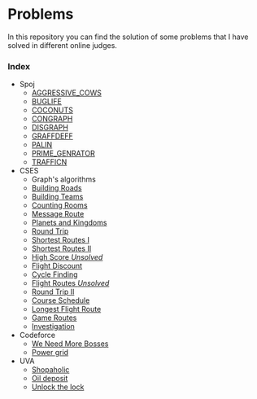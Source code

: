 # Problems
In this repository you can find the solution of some problems that I have solved in different online judges.

### Index
- Spoj
    - [AGGRESSIVE_COWS](spoj/aggressive_cows.cpp)
    - [BUGLIFE](spoj/buglife.cpp)
    - [COCONUTS](spoj/coconuts.cpp)
    - [CONGRAPH](spoj/congraph.cpp)
    - [DISGRAPH](spoj/disgraph.cpp)
    - [GRAFFDEFF](spoj/graffdef.cpp)
    - [PALIN](spoj/palin.cpp)
    - [PRIME_GENRATOR](spoj/prime_generator.cpp)
    - [TRAFFICN](spoj/trafficn.cpp)
- CSES
    - Graph's algorithms
    - [Building Roads](cses/building_roads.cpp)
    - [Building Teams](cses/building_teams.cpp)
    - [Counting Rooms](cses/counting_rooms.cpp)
    - [Message Route](cses/message_route.cpp)
    - [Planets and Kingdoms](cses/planets_and_kingdoms.cpp)
    - [Round Trip](cses/round_trip.cpp)
    - [Shortest Routes I](cses/shortest_routes_i.cpp)
    - [Shortest Routes II](cses/shortest_routes_ii.cpp)
    - [High Score _Unsolved_](cses/high_score.cpp)
    - [Flight Discount](cses/flight_discount.cpp)
    - [Cycle Finding](cses/cycle_finding.cpp)
    - [Flight Routes _Unsolved_](cses/flight_routes.cpp)
    - [Round Trip II](cses/round_trip_II.cpp)
    - [Course Schedule](cses/course_schedule.cpp)
    - [Longest Flight Route](cses/longest_flight_route.cpp)
    - [Game Routes](cses/game_routes.cpp)
    - [Investigation](cses/investigation.cpp)
- Codeforce
    - [We Need More Bosses](codeforce/we_need_more_bosses.cpp)
    - [Power grid](codeforce/power_grid.cpp)
- UVA
    - [Shopaholic](uva/shopaholic.cpp)
    - [Oil deposit](uva/oil_deposit.cpp)
    - [Unlock the lock](uva/unlock_the_lock.cpp)